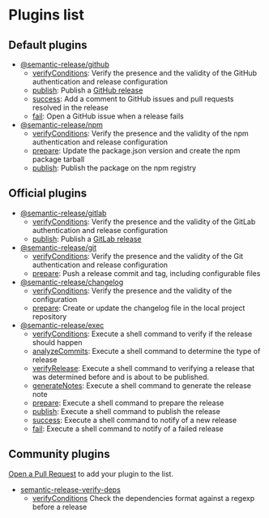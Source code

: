 # Plugins list

## Default plugins

- [@semantic-release/github](https://github.com/semantic-release/github)
  - [verifyConditions](https://github.com/semantic-release/github#verifyconditions): Verify the presence and the validity of the GitHub authentication and release configuration
  - [publish](https://github.com/semantic-release/github#publish): Publish a [GitHub release](https://help.github.com/articles/about-releases)
  - [success](https://github.com/semantic-release/github#success): Add a comment to GitHub issues and pull requests resolved in the release
  - [fail](https://github.com/semantic-release/github#fail): Open a GitHub issue when a release fails
- [@semantic-release/npm](https://github.com/semantic-release/npm)
  - [verifyConditions](https://github.com/semantic-release/npm#verifyconditions): Verify the presence and the validity of the npm authentication and release configuration
  - [prepare](https://github.com/semantic-release/npm#prepare): Update the package.json version and create the npm package tarball
  - [publish](https://github.com/semantic-release/npm#publish): Publish the package on the npm registry

## Official plugins

- [@semantic-release/gitlab](https://github.com/semantic-release/gitlab)
  - [verifyConditions](https://github.com/semantic-release/gitlab#verifyconditions): Verify the presence and the validity of the GitLab authentication and release configuration
  - [publish](https://github.com/semantic-release/gitlab#publish): Publish a [GitLab release](https://docs.gitlab.com/ce/workflow/releases.html)
- [@semantic-release/git](https://github.com/semantic-release/git)
  - [verifyConditions](https://github.com/semantic-release/git#verifyconditions): Verify the presence and the validity of the Git authentication and release configuration
  - [prepare](https://github.com/semantic-release/git#prepare): Push a release commit and tag, including configurable files
- [@semantic-release/changelog](https://github.com/semantic-release/changelog)
  - [verifyConditions](https://github.com/semantic-release/changelog#verifyconditions): Verify the presence and the validity of the configuration
  - [prepare](https://github.com/semantic-release/changelog#prepare): Create or update the changelog file in the local project repository
- [@semantic-release/exec](https://github.com/semantic-release/exec)
  - [verifyConditions](https://github.com/semantic-release/exec#verifyconditions): Execute a shell command to verify if the release should happen
  - [analyzeCommits](https://github.com/semantic-release/exec#analyzecommits): Execute a shell command to determine the type of release
  - [verifyRelease](https://github.com/semantic-release/exec#verifyrelease): Execute a shell command to verifying a release that was determined before and is about to be published.
  - [generateNotes](https://github.com/semantic-release/exec#analyzecommits): Execute a shell command to generate the release note
  - [prepare](https://github.com/semantic-release/exec#prepare): Execute a shell command to prepare the release
  - [publish](https://github.com/semantic-release/exec#publish): Execute a shell command to publish the release
  - [success](https://github.com/semantic-release/exec#success): Execute a shell command to notify of a new release
  - [fail](https://github.com/semantic-release/exec#fail): Execute a shell command to notify of a failed release

## Community plugins

[Open a Pull Request](https://github.com/semantic-release/semantic-release/blob/caribou/CONTRIBUTING.md#submitting-a-pull-request) to add your plugin to the list.

- [semantic-release-verify-deps](https://github.com/piercus/semantic-release-verify-deps) 
  - [verifyConditions](https://github.com/piercus/semantic-release-verify-deps) Check the dependencies format against a regexp before a release

